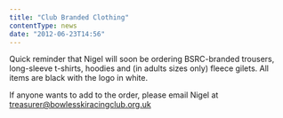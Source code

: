 ```yaml
---
title: "Club Branded Clothing"
contentType: news
date: "2012-06-23T14:56"
---
```


Quick reminder that Nigel will soon be ordering BSRC-branded trousers, long-sleeve t-shirts,
hoodies and (in adults sizes only) fleece gilets. All items are black with the logo in white.

If anyone wants to add to the order, please email Nigel at
[treasurer@bowlesskiracingclub.org.uk](treasurer@bowlesskiracingclub.org.uk)
